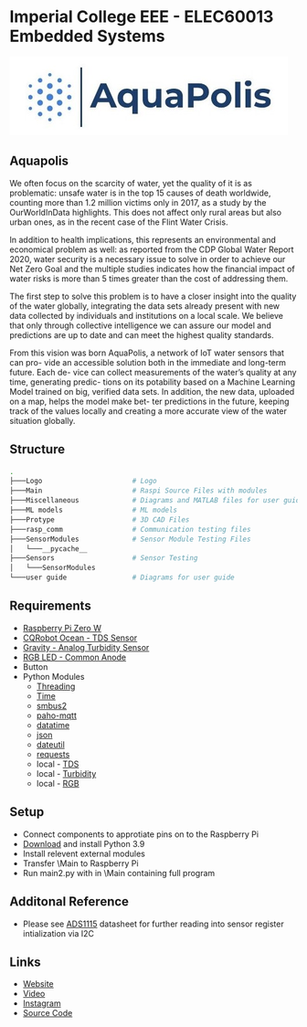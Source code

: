 # Imperial College EEE - ELEC60013 Embedded Systems

![akt text](/Logo/logo.png?raw=true)

## Aquapolis

We often focus on the scarcity of water, yet the quality of it is as problematic: unsafe
water is in the top 15 causes of death worldwide, counting more than 1.2 million
victims only in 2017, as a study by the OurWorldInData highlights. This does not
affect only rural areas but also urban ones, as in the recent case of the Flint Water
Crisis.

In addition to health implications, this represents an environmental and economical problem as well: as reported from the CDP Global Water Report 2020, water
security is a necessary issue to solve in order to achieve our Net Zero Goal and the
multiple studies indicates how the financial impact of water risks is more than 5
times greater than the cost of addressing them.

The first step to solve this problem is to have a closer insight into the quality of the
water globally, integrating the data sets already present with new data collected by
individuals and institutions on a local scale. We believe that only through collective
intelligence we can assure our model and predictions are up to date and can meet
the highest quality standards.

From this vision was born AquaPolis, a network of IoT water sensors that can pro-
vide an accessible solution both in the immediate and long-term future. Each de-
vice can collect measurements of the water’s quality at any time, generating predic-
tions on its potability based on a Machine Learning Model trained on big, verified
data sets. In addition, the new data, uploaded on a map, helps the model make bet-
ter predictions in the future, keeping track of the values locally and creating a more
accurate view of the water situation globally.

## Structure

```bash
.
├───Logo                      # Logo
├───Main                      # Raspi Source Files with modules
├───Miscellaneous             # Diagrams and MATLAB files for user guide
├───ML models                 # ML models
├───Protype                   # 3D CAD Files
├───rasp_comm                 # Communication testing files
├───SensorModules             # Sensor Module Testing Files
│   └───__pycache__
├───Sensors                   # Sensor Testing
│   └───SensorModules
└───user guide                # Diagrams for user guide
```

## Requirements

- [Raspberry Pi Zero W](https://www.raspberrypi.com/products/raspberry-pi-zero-w/)
- [CQRobot Ocean - TDS Sensor](https://www.amazon.co.uk/CQRobot-Ocean-Compatible-Scientific-Laboratory/dp/B08KXRHK7H/ref=asc_df_B08KXRHK7H/?tag=googshopuk-21&linkCode=df0&hvadid=463156464627&hvpos=&hvnetw=g&hvrand=10496818325336570027&hvpone=&hvptwo=&hvqmt=&hvdev=c&hvdvcmdl=&hvlocint=&hvlocphy=1006886&hvtargid=pla-1105654156265&psc=1)
- [Gravity - Analog Turbidity Sensor](https://thepihut.com/products/gravity-analog-turbidity-sensor-for-arduino)
- [RGB LED - Common Anode](https://www.switchelectronics.co.uk/rgb-5mm-led-common-anode?gclid=CjwKCAiAyPyQBhB6EiwAFUuaknjoZDOvCiegB7PQRNGGT4M-8GdJmlnJEkNEyYxgr4OTNf9sPEa3QhoCVQYQAvD_BwE)
- Button
- Python Modules
  - [Threading](https://docs.python.org/3.9/library/threading.html)
  - [Time](https://docs.python.org/3.9/library/time.html)
  - [smbus2](https://pypi.org/project/smbus2/)
  - [paho-mqtt](https://pypi.org/project/paho-mqtt/)
  - [datatime](https://docs.python.org/3.9/library/datetime.html)
  - [json](https://docs.python.org/3.9/library/json.html)
  - [dateutil](https://dateutil.readthedocs.io/en/stable/)
  - [requests](https://pypi.org/project/requests/)
  - local - [TDS](https://github.com/mp619/Aqua-Polis/blob/master/Main/TDS.py)
  - local - [Turbidity](https://github.com/mp619/Aqua-Polis/blob/master/Main/Turbidity.py)
  - local - [RGB](https://github.com/mp619/Aqua-Polis/blob/master/Main/RGB.py)

## Setup
- Connect components to approtiate pins on to the Raspberry Pi
- [Download](https://www.python.org/downloads/) and install Python 3.9
- Install relevent external modules
- Transfer \Main to Raspberry Pi
- Run main2.py with in \Main containing full program

## Additonal Reference
- Please see [ADS1115](https://www.ti.com/lit/ds/symlink/ads1114.pdf?ts=1646227673693&ref_url=https%253A%252F%252Fwww.google.co.za%252F) datasheet for further reading into sensor register intialization via I2C

## Links
- [Website](https://aquapolis23.web.app/#/)
- [Video](https://www.youtube.com/watch?v=wYGQqHpmxyM&ab_channel=MartinPrusa)
- [Instagram](https://www.instagram.com/aqua_polis_official/)
- [Source Code](https://github.com/mp619/Aqua-Polis)
